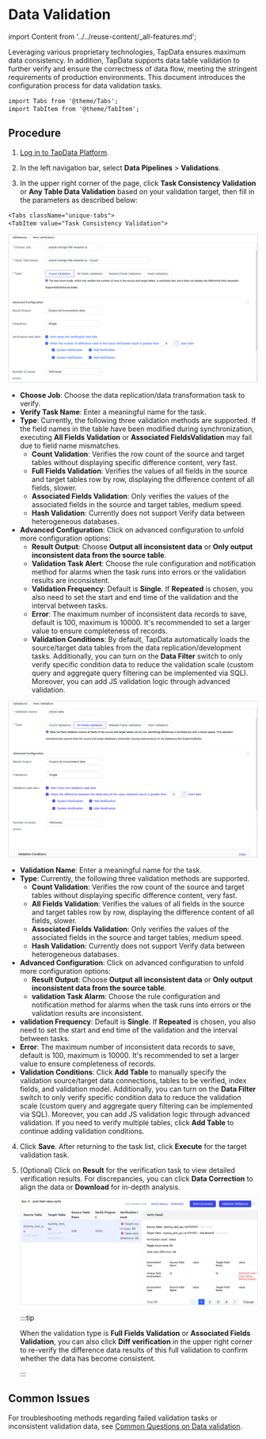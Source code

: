 # Data Validation

import Content from '../../reuse-content/_all-features.md';

<Content />

Leveraging various proprietary technologies, TapData ensures maximum data consistency. In addition, TapData supports data table validation to further verify and ensure the correctness of data flow, meeting the stringent requirements of production environments. This document introduces the configuration process for data validation tasks.

```mdx-code-block
import Tabs from '@theme/Tabs';
import TabItem from '@theme/TabItem';
```

## Procedure

1. [Log in to TapData Platform](../log-in.md).

2. In the left navigation bar, select **Data Pipelines** > **Validations**.

3. In the upper right corner of the page, click **Task Consistency Validation** or **Any Table Data Validation** based on your validation target, then fill in the parameters as described below:


```mdx-code-block
<Tabs className="unique-tabs">
<TabItem value="Task Consistency Validation">
```
![Setting validation Task](../../images/check_data_settings.png)

- **Choose Job**: Choose the data replication/data transformation task to verify.
- **Verify Task Name**: Enter a meaningful name for the task.
- **Type**: Currently, the following three validation methods are supported. If the field names in the table have been modified during synchronization, executing **All Fields Validation** or **Associated FieldsValidation** may fail due to field name mismatches.
    - **Count Validation**: Verifies the row count of the source and target tables without displaying specific difference content, very fast.
    - **Full Fields Validation**: Verifies the values of all fields in the source and target tables row by row, displaying the difference content of all fields, slower.
    - **Associated Fields Validation**: Only verifies the values of the associated fields in the source and target tables, medium speed.
    - **Hash Validation**: Currently does not support Verify data between heterogeneous databases.
- **Advanced Configuration**: Click on advanced configuration to unfold more configuration options:
    - **Result Output**: Choose **Output all inconsistent data** or **Only output inconsistent data from the source table**.
    - **Validation Task Alert**: Choose the rule configuration and notification method for alarms when the task runs into errors or the validation results are inconsistent.
    - **Validation Frequency**: Default is **Single**. If **Repeated** is chosen, you also need to set the start and end time of the validation and the interval between tasks.
    - **Error**: The maximum number of inconsistent data records to save, default is 100, maximum is 10000. It's recommended to set a larger value to ensure completeness of records.
    - **Validation Conditions**: By default, TapData automatically loads the source/target data tables from the data replication/development tasks. Additionally, you can turn on the **Data Filter** switch to only verify specific condition data to reduce the validation scale (custom query and aggregate query filtering can be implemented via SQL). Moreover, you can add JS validation logic through advanced validation.

</TabItem>

<TabItem value="Any Table Data validation">

![Setting validation Task](../../images/check_data_settings_2.png)



- **Validation Name**: Enter a meaningful name for the task.
- **Type**: Currently, the following three validation methods are supported.
    - **Count Validation**: Verifies the row count of the source and target tables without displaying specific difference content, very fast.
    - **All Fields Validation**: Verifies the values of all fields in the source and target tables row by row, displaying the difference content of all fields, slower.
    - **Associated Fields Validation**: Only verifies the values of the associated fields in the source and target tables, medium speed.
    - **Hash Validation**: Currently does not support Verify data between heterogeneous databases.
- **Advanced Configuration**: Click on advanced configuration to unfold more configuration options:
    - **Result Output**: Choose **Output all inconsistent data** or **Only output inconsistent data from the source table**.
    - **validation Task Alarm**: Choose the rule configuration and notification method for alarms when the task runs into errors or the validation results are inconsistent.
- **validation Frequency**: Default is **Single**. If **Repeated** is chosen, you also need to set the start and end time of the validation and the interval between tasks.
- **Error**: The maximum number of inconsistent data records to save, default is 100, maximum is 10000. It's recommended to set a larger value to ensure completeness of records.
- **Validation Conditions**: Click **Add Table** to manually specify the validation source/target data connections, tables to be verified, index fields, and validation model. Additionally, you can turn on the **Data Filter** switch to only verify specific condition data to reduce the validation scale (custom query and aggregate query filtering can be implemented via SQL). Moreover, you can add JS validation logic through advanced validation.
  If you need to verify multiple tables, click **Add Table** to continue adding validation conditions.

</TabItem>
</Tabs>


4. Click **Save**. After returning to the task list, click **Execute** for the target validation task.

5. (Optional) Click on **Result** for the verification task to view detailed verification results. For discrepancies, you can click **Data Correction** to align the data or **Download** for in-depth analysis.

   ![View validation Results](../../images/check_data_result_en.png)

   :::tip

   When the validation type is **Full Fields Validation** or **Associated Fields Validation**, you can also click **Diff verification** in the upper right corner to re-verify the difference data results of this full validation to confirm whether the data has become consistent.

   :::



## Common Issues

For troubleshooting methods regarding failed validation tasks or inconsistent validation data, see [Common Questions on Data validation](../../faq/data-pipeline#check-data).